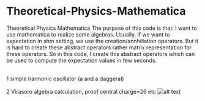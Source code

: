 # Theoretical-Physics-Mathematica
Theoretical Physics Mathematica 
The purpose of this code is that: I want to use mathematica to realize some algebras. Usually, if we want to expectation in shm setting, we use
the creation/annhiliation operators. But it is hard to create these abstract operators rather matrix representation for these operators.
So in this code, I create this abstract operators which can be used to compute the expectation values in few seconds. <br>  <br>

1 simple harmonic oscillator (a and a daggeral) <br>  <br>
2 Virasoro algebra calculation, proof central charge=26 etc
![alt text](https://github.com/ericntunctu/Theoretical-Physics-Mathematica/blob/master/vir.png)
